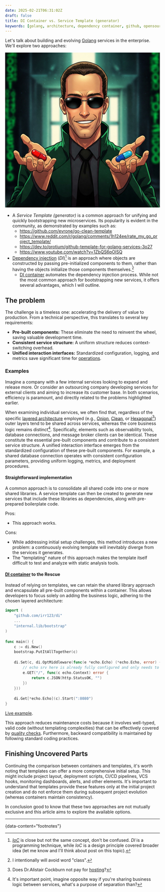 ```yaml
---
date: 2025-02-21T06:31:02Z
draft: false
title: DI Container vs. Service Template (generator)
keywords: [golang, architecture, dependency container, github, opensource]
---
```


Let's talk about building and evolving [Golang](https://go.dev/) services in
 the enterprise. We'll explore two approaches:

![Create image illustration in anime style with Morpheus from Matrix suggesting you blue and red pills](morpheus.jpg)

- A *Service Template (generator)* is a common approach for unifying and
  quickly bootstrapping new microservices.  Its popularity is evident in the
  community, as demonstrated by examples such as:
  - https://github.com/evrone/go-clean-template
  - https://www.reddit.com/r/golang/comments/1h124ee/rate_my_go_project_template/
  - https://dev.to/protium/github-template-for-golang-services-3o27
  - https://www.youtube.com/watch?v=1ZbQS6pOlSQ
- [Dependency injection](https://en.wikipedia.org/wiki/Dependency_injection)
  (*DI*)[^1] is an approach where objects are constructed by passing
  pre-initialized components to them, rather than having the objects initialize
  those components themselves.[^2]
  - [DI container](https://github.com/irr123/di) automates the dependency
  injection process. While not the most common approach for bootstrapping new
  services, it offers several advantages, which I will outline.


## The problem

The challenge is a timeless one: accelerating the delivery of value to
 production. From a technical perspective, this translates to several key
 requirements:
- **Pre-built components:**  These eliminate the need to reinvent the wheel,
  saving valuable development time.
- **Consistent service structure:**  A uniform structure reduces
  context-switching overhead.
- **Unified interaction interfaces:** Standardized configuration, logging, and
  metrics save significant time for [operations](https://en.wikipedia.org/wiki/DevOps).


### Examples

Imagine a company with a few internal services looking to expand and release
 more. Or consider an outsourcing company developing services for external
 clients and aiming to increase its customer base. In both scenarios,
 efficiency is paramount, and directly related to the problems highlighted earlier.

When examining individual services, we often find that, regardless of the
 specific [layered architecture](https://www.oreilly.com/library/view/software-architecture-patterns/9781491971437/ch01.html)
 employed (e.g., [Onion](https://jeffreypalermo.com/2008/07/the-onion-architecture-part-1/),
 [Clean](https://blog.cleancoder.com/uncle-bob/2012/08/13/the-clean-architecture.html),
 or [Hexagonal](https://en.wikipedia.org/wiki/Hexagonal_architecture_(software))[^3])
 outer layers tend to be shared across services, whereas the core business
 logic remains distinct[^4]. Specifically, elements such as observability tools,
 database connections, and message broker clients can be identical. These
 constitute the essential pre-built components and contribute to a consistent
 service structure. A unified interaction interface emerges from the
 standardized configuration of these pre-built components. For example, a
 shared database connection operates with consistent configuration parameters,
 providing uniform logging, metrics, and deployment procedures.


#### Straightforward implementation

A common approach is to consolidate all shared code into one or more shared
 libraries. A service template can then be created to generate new services
 that include these libraries as dependencies, along with pre-prepared
 boilerplate code.

Pros:

- This approach works.

Cons:

- While addressing initial setup challenges, this method introduces a new
  problem: a continuously evolving template will inevitably diverge from the
  services it generates.
- The "templating" nature of this approach makes the template itself difficult
  to test and analyze with static analysis tools.


#### [DI container](https://github.com/irr123/di) to the Rescue

Instead of relying on templates, we can retain the shared library approach and
 encapsulate all pre-built components within a container. This allows
 developers to focus solely on adding the business logic, adhering to the
 chosen layered architecture:

```go
import (
    "github.com/irr123/di"
    ...
    "internal.lib/bootstrap"
)

func main() {
    c := di.New()
    bootstrap.PutItAllTogether(c)

    di.Set(c, di.OptMiddleware(func(e *echo.Echo) (*echo.Echo, error) {
        // echo srv here is already fully configured and only needs to attach handlers
        e.GET("/", func(c echo.Context) error {
            return c.JSON(http.StatusOK, "")
        })
    }))

    di.Get[*echo.Echo](c).Start(":8080")
}
```

[Live example](https://go.dev/play/p/vxWijBAc3lC).

This approach reduces maintenance costs because it involves well-typed,
 valid code (without templating complexities) that can be effectively covered
 by [quality checks](https://en.wikipedia.org/wiki/Software_quality_management#Software_quality_and_the_software_lifecycle).
 Furthermore, backward compatibility is maintained by following standard coding practices.


## Finishing Uncovered Parts

Continuing the comparison between containers and templates, it's worth noting
 that templates can offer a more comprehensive initial setup. This might
 include project layout, deployment scripts, CI/CD pipelines, VCS hooks,
 monitoring dashboards, alerts, and other elements. It's important to understand
 that templates provide these features only at the initial project creation and
 do not enforce them during subsequent project evolution (whereas containers
 maintain consistency).

In conclusion good to know that these two approaches are not mutually exclusive
 and this article aims to explore the available options.

---
{data-content="footnotes"}

[^1]: [*IoC*](https://en.wikipedia.org/wiki/Inversion_of_control) is close but
 not the same concept, don't be confused. *DI* is a programming technique,
 while *IoC* is a design principle covered broader
 idea (let me know and I'll think about post on this topic).
[^2]: I intentionally will avoid word "class".
[^3]: Does Dr.Alistair Cockburn not pay for [hosting](https://alistair.cockburn.us)?
[^4]: It's important point, imagine opposite way if you're sharing business
 logic between services, what's a purpose of separation than?
